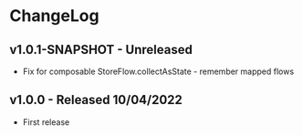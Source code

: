 # ChangeLog

## v1.0.1-SNAPSHOT - Unreleased

- Fix for composable StoreFlow.collectAsState - remember mapped flows

## v1.0.0 - Released 10/04/2022

- First release
